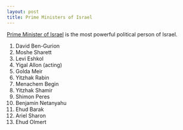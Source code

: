 ```yaml
---
layout: post
title: Prime Ministers of Israel
---
```


[Prime Minister of Israel](http://en.wikipedia.org/wiki/Prime_Minister_of_Israel) is the most powerful political person of Israel.

1. David Ben-Gurion
2. Moshe Sharett
3. Levi Eshkol
4. Yigal Allon (acting)
5. Golda Meir
6. Yitzhak Rabin
7. Menachem Begin
8. Yitzhak Shamir
9. Shimon Peres
10. Benjamin Netanyahu
11. Ehud Barak
12. Ariel Sharon
13. Ehud Olmert
